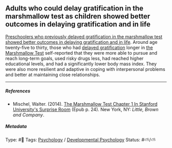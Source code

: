 ## Adults who could delay gratification in the marshmallow test as children showed better outcomes in delaying gratification and in life

[Preschoolers who previously delayed gratification in the marshmallow test showed better outcomes in delaying gratification and in life](Preschoolers%20who%20previously%20delayed%20gratification%20in%20the%20marshmallow%20test%20showed%20better%20outcomes%20in%20delaying%20gratification%20and%20in%20life.md). Around age twenty-five to thirty, those who had [delayed gratification](Delayed%20gratification.md) longer in [the Marshmallow Test](The%20Marshmallow%20Test.md) self-reported that they were more able to pursue and reach long-term goals, used risky drugs less, had reached higher educational levels, and had a significantly lower body mass index. They were also more resilient and adaptive in coping with interpersonal problems and better at maintaining close relationships.

---

##### References

* Mischel, Walter. (2014). [The Marshmallow Test Chapter 1 In Stanford University's Surprise Room](The%20Marshmallow%20Test%20Chapter%201%20In%20Stanford%20University's%20Surprise%20Room.md) (Epub p. 24). New York, NY: *Little, Brown and Company*.

##### Metadata

Type: #🔴 
Tags: [Psychology](Psychology.md) / [Developmental Psychology](Developmental%20Psychology.md)
Status: #⛅️/⛅️
